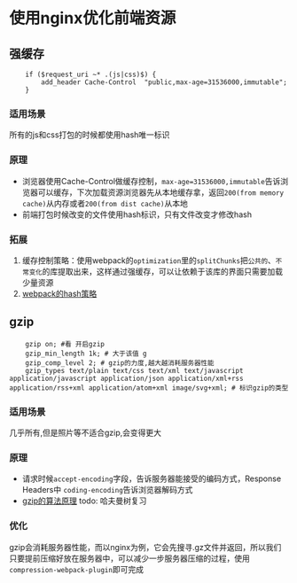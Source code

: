 # 使用nginx优化前端资源
## 强缓存
```
    if ($request_uri ~* .(js|css)$) {
        add_header Cache-Control  "public,max-age=31536000,immutable";
    }
```
### 适用场景
所有的js和css打包的时候都使用hash唯一标识
### 原理
- 浏览器使用Cache-Control做缓存控制，`max-age=31536000,immutable`告诉浏览器可以缓存，下次加载资源浏览器先从本地缓存拿，返回`200(from memory cache)`从内存或者`200(from dist cache)`从本地
- 前端打包时候改变的文件使用hash标识，只有文件改变才修改hash
### 拓展
1. 缓存控制策略：使用webpack的`optimization`里的`splitChunks`把`公共的`、`不常变化`的库提取出来，这样通过强缓存，可以让依赖于该库的界面只需要加载少量资源
2. [webpack的hash策略](https://juejin.im/post/5d7eedf0e51d4562165535ae#heading-1)


## gzip
```
    gzip on; #看 开启gzip
    gzip_min_length 1k; # 大于该值 g
    gzip_comp_level 2; # gzip的力度,越大越消耗服务器性能
    gzip_types text/plain text/css text/xml text/javascript application/javascript application/json application/xml+rss application/rss+xml application/atom+xml image/svg+xml; # 标识gzip的类型
```

### 适用场景
几乎所有,但是照片等不适合gzip,会变得更大

### 原理
- 请求时候`accept-encoding`字段，告诉服务器能接受的编码方式，Response Headers中 `coding-encoding`告诉浏览器解码方式
- [gzip的算法原理](https://juejin.im/post/5b793126f265da43351d5125#heading-3) todo: 哈夫曼树复习

### 优化
gzip会消耗服务器性能，而以nginx为例，它会先搜寻.gz文件并返回，所以我们只要提前压缩好放在服务器中，可以减少一步服务器压缩的过程，使用`compression-webpack-plugin`即可完成